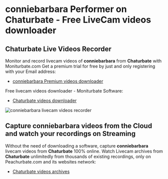 # conniebarbara Performer on Chaturbate - Free LiveCam videos downloader

## Chaturbate Live Videos Recorder

Monitor and record livecam videos of **conniebarbara** from **Chaturbate** with Moniturbate.com
Get a premium trial for free by just and only registering with your Email address:
* [conniebarbara Premium videos downloader](https://moniturbate.com/request-demo-licence-key.html)

Free livecam videos downloader - Moniturbate Software:
* [Chaturbate videos downloader](https://moniturbate.com/moniturbate-download-software.html)

![conniebarbara livecam videos recorder](https://peachurnet.com/templates/moniturbate-software.png)


## Capture conniebarbara videos from the Cloud and watch your recordings on Streaming

Without the need of downloading a software, capture **conniebarbara** livecam videos from **Chaturbate** 100% online.
Watch Livecam archives from **Chaturbate** unlimitedly from thousands of existing recordings, only on Peachurbate.com and its websites network:
* [Chaturbate videos archives](https://peachurnet.com/)